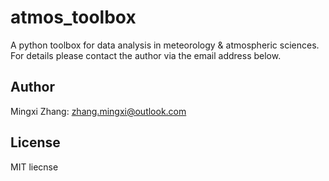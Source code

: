 # atmos_toolbox
A python toolbox for data analysis in meteorology & atmospheric sciences.  
For details please contact the author via the email address below.

## Author
Mingxi Zhang: zhang.mingxi@outlook.com

## License
MIT liecnse
